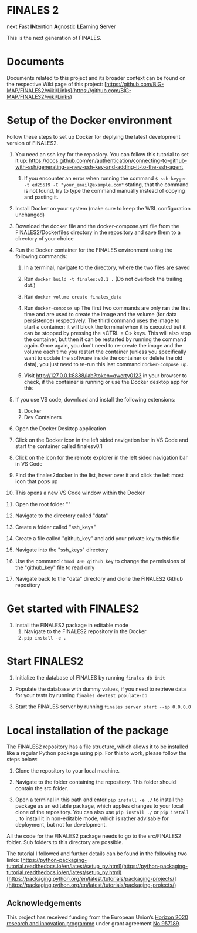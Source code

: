 # FINALES 2
next **F**ast **IN**tention **A**gnostic **LE**arning **S**erver

This is the next generation of FINALES.

# Documents

Documents related to this project and its broader context can be found on the respective Wiki page of this project: [https://github.com/BIG-MAP/FINALES2/wiki/Links](https://github.com/BIG-MAP/FINALES2/wiki/Links)

# Setup of the Docker environment

Follow these steps to set up Docker for deplying the latest development version of FINALES2.

1. You need an ssh key for the reposiory. You can follow this tutorial to set it up: https://docs.github.com/en/authentication/connecting-to-github-with-ssh/generating-a-new-ssh-key-and-adding-it-to-the-ssh-agent
    1. If you encounter an error when running the command `$ ssh-keygen -t ed25519 -C "your_email@example.com"` stating, that the command is not found, try to type the command manually instead of copying and pasting it.

1. Install Docker on your system (make sure to keep the WSL configuration unchanged)

1. Download the docker file and the docker-compose.yml file from the FINALES2/Dockerfiles directory in the repository and save them to a directory of your choice

1. Run the Docker container for the FINALES environment using the following commands:

    1. In a terminal, navigate to the directory, where the two files are saved

    1. Run `docker build -t finales:v0.1 .` (Do not overlook the trailing dot.)

    1. Run `docker volume create finales_data`

    1. Run `docker-compose up`
    The first two commands are only ran the first time and are used to create the image and the volume (for data persistence) respectively. The third command uses the image to start a container: it will block the terminal when it is executed but it can be stopped by pressing the <CTRL + C> keys. This will also stop the container, but then it can be restarted by running the command again. Once again, you don't need to re-create the image and the volume each time you restart the container (unless you specifically want to update the software inside the container or delete the old data), you just need to re-run this last command `docker-compose up`.

    1. Visit http://127.0.0.1:8888/lab?token=qwerty0123 in your browser to check, if the container is running or use the Docker desktop app for this

1. If you use VS code, download and install the following extensions:
    1. Docker
    1. Dev Containers

1. Open the Docker Desktop application

1. Click on the Docker icon in the left sided navigation bar in VS Code and start the container called finalesv0.1

1. Click on the icon for the remote explorer in the left sided navigation bar in VS Code

1. Find the finales2docker in the list, hover over it and click the left most icon that pops up

1. This opens a new VS Code window within the Docker

1. Open the root folder "\"

1. Navigate to the directory called "data"

1. Create a folder called "ssh_keys"

1. Create a file called "github_key" and add your private key to this file

1. Navigate into the "ssh_keys" directory

1. Use the command `chmod 400 github_key` to change the permissions of the "github_key" file to read only

1. Navigate back to the "data" directory and clone the FINALES2 Github repository

# Get started with FINALES2

1. Install the FINALES2 package in editable mode
    1. Navigate to the FINALES2 repository in the Docker
    1. `pip install -e .`

# Start FINALES2

1. Initialize the database of FINALES by running `finales db init`

1. Populate the database with dummy values, if you need to retrieve data for your tests by running `finales devtest populate-db`

1. Start the FINALES server by running `finales server start --ip 0.0.0.0`


# Local installation of the package

The FINALES2 repository has a file structure, which allows it to be installed like a regular Python package using pip. For this to work, please follow the steps below:

1. Clone the repository to your local machine.

1. Navigate to the folder containing the repository. This folder should contain the src folder.

1. Open a terminal in this path and enter `pip install -e ./` to install the package as an editable package, which applies changes to your local clone of the repository. You can also use `pip install ./` or `pip install .` to install it in non-editable mode, which is rather advisable for deployment, but not for development.

All the code for the FINALES2 package needs to go to the src/FINALES2 folder. Sub folders to this directory are possible.

The tutorial I followed and further details can be found in the following two links:
[https://python-packaging-tutorial.readthedocs.io/en/latest/setup_py.html](https://python-packaging-tutorial.readthedocs.io/en/latest/setup_py.html)
[https://packaging.python.org/en/latest/tutorials/packaging-projects/](https://packaging.python.org/en/latest/tutorials/packaging-projects/)


## Acknowledgements

This project has received funding from the European Union’s [Horizon 2020 research and innovation programme](https://ec.europa.eu/programmes/horizon2020/en) under grant agreement [No 957189](https://cordis.europa.eu/project/id/957189).
